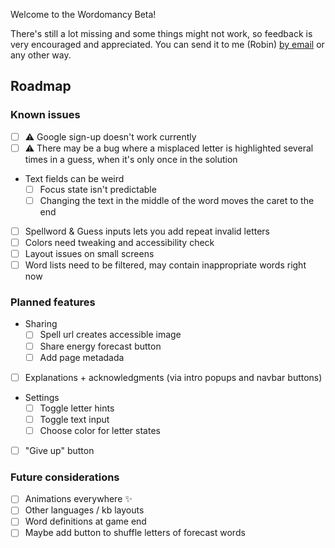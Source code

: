 Welcome to the Wordomancy Beta!


There's still a lot missing and some things might not work, so feedback is very encouraged and appreciated. You can send it to me (Robin) [by email](mailto:wordomancy@cosmogr.am) or any other way.

## Roadmap

### Known issues

- [ ] ⚠️ Google sign-up doesn't work currently
- [ ] ⚠️ There may be a bug where a misplaced letter is highlighted several times in a guess, when it's only once in the solution 
- Text fields can be weird
  - [ ] Focus state isn't predictable
  - [ ] Changing the text in the middle of the word moves the caret to the end
- [ ] Spellword & Guess inputs lets you add repeat invalid letters
- [ ] Colors need tweaking and accessibility check
- [ ] Layout issues on small screens
- [ ] Word lists need to be filtered, may contain inappropriate words right now

### Planned features

- Sharing
  - [ ] Spell url creates accessible image
  - [ ] Share energy forecast button
  - [ ] Add page metadada
- [ ] Explanations + acknowledgments (via intro popups and navbar buttons)
- Settings
  - [ ] Toggle letter hints
  - [ ] Toggle text input
  - [ ] Choose color for letter states
- [ ] "Give up" button

### Future considerations

- [ ] Animations everywhere ✨
- [ ] Other languages / kb layouts
- [ ] Word definitions at game end
- [ ] Maybe add button to shuffle letters of forecast words

